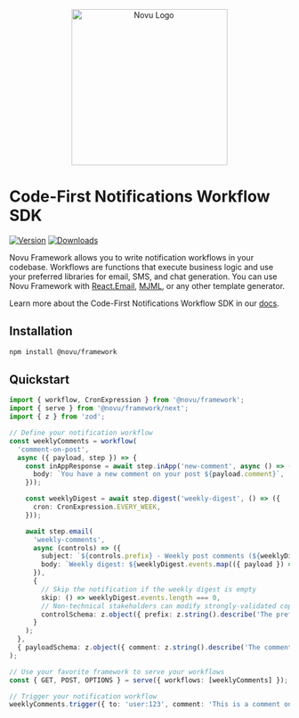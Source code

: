 <div align="center">
  <a href="https://novu.co?utm_source=github" target="_blank">
  <picture>
    <source media="(prefers-color-scheme: dark)" srcset="https://user-images.githubusercontent.com/2233092/213641039-220ac15f-f367-4d13-9eaf-56e79433b8c1.png">
    <img alt="Novu Logo" src="https://user-images.githubusercontent.com/2233092/213641043-3bbb3f21-3c53-4e67-afe5-755aeb222159.png" width="280"/>
  </picture>
  </a>
</div>

# Code-First Notifications Workflow SDK

[![Version](https://img.shields.io/npm/v/@novu/framework.svg)](https://www.npmjs.org/package/@novu/framework)
[![Downloads](https://img.shields.io/npm/dm/@novu/framework.svg)](https://www.npmjs.com/package/@novu/framework)

Novu Framework allows you to write notification workflows in your codebase. Workflows are functions that execute business logic and use your preferred libraries for email, SMS, and chat generation. You can use Novu Framework with [React.Email](https://react.email/), [MJML](https://mjml.io/), or any other template generator.

Learn more about the Code-First Notifications Workflow SDK in our [docs](https://docs.novu.co/framework/quickstart).

## Installation

```bash
npm install @novu/framework
```

## Quickstart

```typescript
import { workflow, CronExpression } from '@novu/framework';
import { serve } from '@novu/framework/next';
import { z } from 'zod';

// Define your notification workflow
const weeklyComments = workflow(
  'comment-on-post',
  async ({ payload, step }) => {
    const inAppResponse = await step.inApp('new-comment', async () => ({
      body: `You have a new comment on your post ${payload.comment}`,
    }));

    const weeklyDigest = await step.digest('weekly-digest', () => ({
      cron: CronExpression.EVERY_WEEK,
    }));

    await step.email(
      'weekly-comments',
      async (controls) => ({
        subject: `${controls.prefix} - Weekly post comments (${weeklyDigest.events.length})`,
        body: `Weekly digest: ${weeklyDigest.events.map(({ payload }) => payload.comment).join(', ')}`,
      }),
      {
        // Skip the notification if the weekly digest is empty
        skip: () => weeklyDigest.events.length === 0,
        // Non-technical stakeholders can modify strongly-validated copy in Novu Cloud
        controlSchema: z.object({ prefix: z.string().describe('The prefix of the subject.').default('Hi!') }),
      }
    );
  },
  { payloadSchema: z.object({ comment: z.string().describe('The comment on the post.') }) }
);

// Use your favorite framework to serve your workflows
const { GET, POST, OPTIONS } = serve({ workflows: [weeklyComments] });

// Trigger your notification workflow
weeklyComments.trigger({ to: 'user:123', comment: 'This is a comment on a post' });
```
